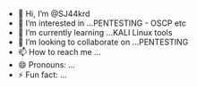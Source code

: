 - 👋 Hi, I’m @SJ44krd
- 👀 I’m interested in ...PENTESTING - OSCP etc
- 🌱 I’m currently learning ...KALI Linux tools
- 💞️ I’m looking to collaborate on ...PENTESTING
- 📫 How to reach me ...
- 😄 Pronouns: ...
- ⚡ Fun fact: ...

<!---
SJ44krd/SJ44krd is a ✨ special ✨ repository because its `README.md` (this file) appears on your GitHub profile.
You can click the Preview link to take a look at your changes.
--->

